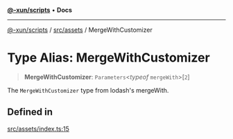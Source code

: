 [**@-xun/scripts**](../../../README.md) • **Docs**

***

[@-xun/scripts](../../../README.md) / [src/assets](../README.md) / MergeWithCustomizer

# Type Alias: MergeWithCustomizer

> **MergeWithCustomizer**: `Parameters`\<*typeof* `mergeWith`\>\[`2`\]

The `MergeWithCustomizer` type from lodash's mergeWith.

## Defined in

[src/assets/index.ts:15](https://github.com/Xunnamius/xscripts/blob/4fd96d6123f1ac889c89848efd750e2454f43e43/src/assets/index.ts#L15)
